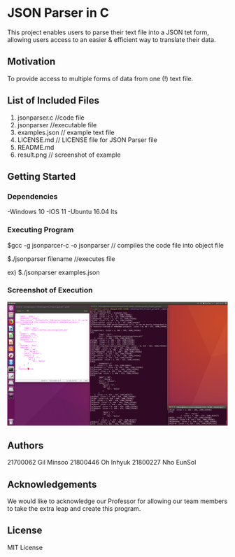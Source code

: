# JSON Parser in C

This project enables users to parse their text file into a JSON tet form, allowing users access to an easier & efficient way to translate their data.

## Motivation

To provide access to multiple forms of data from one (!) text file.

## List of Included Files

1) jsonparser.c  //code file
2) jsonparser    //executable file
3) examples.json // example text file
4) LICENSE.md    // LICENSE file for JSON Parser file
5) README.md
6) result.png    // screenshot of example

## Getting Started

### Dependencies

-Windows 10
-IOS 11
-Ubuntu 16.04 lts

### Executing Program

$gcc -g jsonparcer-c -o jsonparser 
 // compiles the code file into object file
 
 $./jsonparser filename
 //executes file
 
 ex) $./jsonparser examples.json

### Screenshot of Execution

![](result.png)
## Authors

21700062 Gil Minsoo
21800446 Oh Inhyuk
21800227 Nho EunSol
## Acknowledgements

We would like to acknowledge our Professor for allowing our team members to take the extra leap and create this program. 

## License

MIT License
